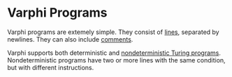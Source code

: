 # Varphi Programs

Varphi programs are extemely simple. They consist of [lines](lines.md), separated by newlines. They can also include [comments](comments.md).

Varphi supports both deterministic and [nondeterministic Turing programs](../turing-machine-theory/nondeterministic-turing-machines.md). Nondeterministic programs have two or more lines with the same condition, but with different instructions.

